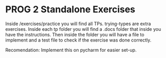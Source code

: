 # PROG 2 Standalone Exercises

Inside /exercises/practice you will find all TPs. trying-types are extra exercises. Inside each tp folder you will find
a .docs folder that inside you have the instructions. Then inside the folder you will have a file to implement 
and a test file to check if the exercise was done correctly.

Recomendation: Implement this on pycharm for easier set-up.
